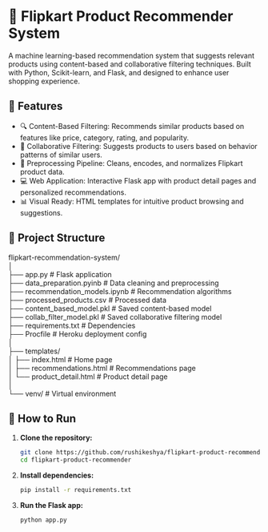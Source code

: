 # 🛒 Flipkart Product Recommender System

A machine learning-based recommendation system that suggests relevant products using content-based and collaborative filtering techniques. Built with Python, Scikit-learn, and Flask, and designed to enhance user shopping experience.

## 🚀 Features

- 🔍 Content-Based Filtering: Recommends similar products based on features like price, category, rating, and popularity.
- 👥 Collaborative Filtering: Suggests products to users based on behavior patterns of similar users.
- 🧠 Preprocessing Pipeline: Cleans, encodes, and normalizes Flipkart product data.
- 💻 Web Application: Interactive Flask app with product detail pages and personalized recommendations.
- 📊 Visual Ready: HTML templates for intuitive product browsing and suggestions.

## 📂 Project Structure

flipkart-recommendation-system/<br>
│<br>
├── app.py                 # Flask application<br>
├── data_preparation.pyinb    # Data cleaning and preprocessing<br>
├── recommendation_models.ipynb # Recommendation algorithms<br>
├── processed_products.csv # Processed data<br>
├── content_based_model.pkl # Saved content-based model<br>
├── collab_filter_model.pkl # Saved collaborative filtering model<br>
├── requirements.txt       # Dependencies<br>
├── Procfile               # Heroku deployment config<br>
│<br>
├── templates/<br>
│   ├── index.html         # Home page<br>
│   ├── recommendations.html # Recommendations page<br>
│   └── product_detail.html # Product detail page<br>
│<br>
└── venv/                  # Virtual environment

## 🧪 How to Run
1. **Clone the repository:**
   ```bash
   git clone https://github.com/rushikeshya/flipkart-product-recommender.git
   cd flipkart-product-recommender
   ```
2. **Install dependencies:**
   ```bash
   pip install -r requirements.txt
   ```
3. **Run the Flask app:**
   ```
   python app.py
   ```
